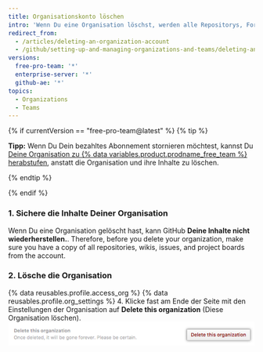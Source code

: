 ```yaml
---
title: Organisationskonto löschen
intro: 'Wenn Du eine Organisation löschst, werden alle Repositorys, Forks von privaten Repositorys, Wikis, Issues, Pull Requests und Projekt- respektive Organisationsseiten ebenfalls gelöscht. {% if currentVersion == "free-pro-team@latest" %}The organization name becomes available for use on a new user or organization account, and your billing will end.{% endif %}'
redirect_from:
  - /articles/deleting-an-organization-account
  - /github/setting-up-and-managing-organizations-and-teams/deleting-an-organization-account
versions:
  free-pro-team: '*'
  enterprise-server: '*'
  github-ae: '*'
topics:
  - Organizations
  - Teams
---
```


{% if currentVersion == "free-pro-team@latest" %}
{% tip %}

**Tipp:** Wenn Du Dein bezahltes Abonnement stornieren möchtest, kannst Du [Deine Organisation zu {% data variables.product.prodname_free_team %} herabstufen](/articles/downgrading-your-github-subscription), anstatt die Organisation und ihre Inhalte zu löschen.

{% endtip %}

{% endif %}

### 1. Sichere die Inhalte Deiner Organisation

Wenn Du eine Organisation gelöscht hast, kann GitHub **Deine Inhalte nicht wiederherstellen.**. Therefore, before you delete your organization, make sure you have a copy of all repositories, wikis, issues, and project boards from the account.

### 2. Lösche die Organisation

{% data reusables.profile.access_org %}
{% data reusables.profile.org_settings %}
4. Klicke fast am Ende der Seite mit den Einstellungen der Organisation auf **Delete this organization** (Diese Organisation löschen). ![Schaltfläche „Delete this organization“ (Diese Organisation löschen)](/assets/images/help/settings/settings-organization-delete.png)
